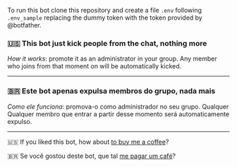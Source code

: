 To run this bot clone this repository and create a file `.env` following `.env_sample` replacing the dummy token with the token provided by @botfather.

### 🇺🇸 This bot just kick people from the chat, nothing more

*How it works*: promote it as an administrator in your group. Any member who joins from that moment on will be automatically kicked.

* * * * *

### 🇧🇷 Este bot apenas expulsa membros do grupo, nada mais

*Como ele funciona*: promova-o como administrador no seu grupo. Qualquer Qualquer membro que entrar a partir desse momento será automaticamente expulso.

* * * * *

🇺🇸 ️If you liked this bot, how about [to buy me a coffee](https://t.me/umcafebot)?

🇧🇷 ️Se você gostou deste bot, que tal [me pagar um café](https://t.me/umcafebot)?
